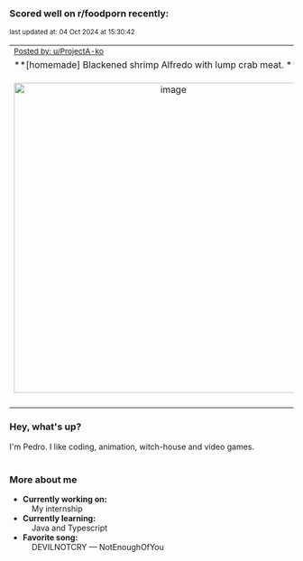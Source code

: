 ### Scored well on r/foodporn recently:

<p align="left"><sub>last updated at: 04 Oct 2024 at 15:30:42</sub></p>

|   |
| --- |
| <sub>[Posted by: u/ProjectA-ko][source]</sub> |
| **[homemade] Blackened shrimp Alfredo with lump crab meat. ** | 
|<p align="center"> <img alt="image" src="https://i.redd.it/eyk425ammsrd1.jpeg" width="550" /> </p>|
|   |

### Hey, what's up?

I'm Pedro. I like coding, animation, witch-house and video games.<br><br>

### More about me
- **Currently working on:**  
&nbsp;&nbsp;&nbsp;&nbsp;My internship
- **Currently learning:**  
&nbsp;&nbsp;&nbsp;&nbsp;Java and Typescript
- **Favorite song:**  
&nbsp;&nbsp;&nbsp;&nbsp;DEVILNOTCRY — NotEnoughOfYou<br><br>

  



  
  
  
[linkedin]: https://linkedin.com/in/pedro-h-r-gomes-8a487b14a/
[gmail]: mailto:pilique11@gmail.com
[source]: https://reddit.com/r/FoodPorn/comments/1fsbfaz/homemade_blackened_shrimp_alfredo_with_lump_crab/
[redditAPI]: https://www.reddit.com/dev/api/